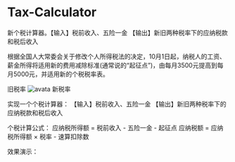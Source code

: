# Tax-Calculator
新个税计算器。【输入】税前收入、五险一金 【输出】新旧两种税率下的应纳税款和税后收入

根据全国人大常委会关于修改个人所得税法的决定，10月1日起，纳税人的工资、薪金所得将适用新的费用减除标准(通常说的“起征点”)，由每月3500元提高到每月5000元，并适用新的个税税率表。

旧税率
![avata](https://mmbiz.qpic.cn/mmbiz_png/icic13vic5h8JGGv2iaEaibcQib6P1rqEEOs87Sk6tFMqwu0hQSkBGk6MKb03KxLLRdqhcKDiclOeMqVBkXbM0q4nTAhA/640?wx_fmt=png&tp=webp&wxfrom=5&wx_lazy=1&wx_co=1)
新税率

实现一个个税计算器：
【输入】税前收入、五险一金
【输出】新旧两种税率下的应纳税款和税后收入

个税计算公式：
应纳税所得额 = 税前收入 - 五险一金 - 起征点
应纳税额 = 应纳税所得额 × 税率 - 速算扣除数

效果演示：
